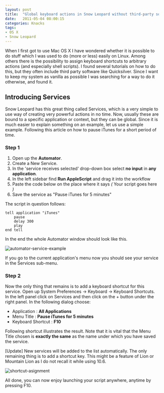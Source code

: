 ```yaml
---
layout: post
title:  "Global keyboard actions in Snow Leopard without third-party software"
date:   2011-05-04 08:00:15
categories: Knacks
tags:
- OS X
- Snow Leopard
---
```


When I first got to use Mac OS X I have wondered whether it is possible to do
stuff which I was used to do (more or less) easily on Linux. Among others there
is the possibility to assign keyboard shortcuts to arbitrary actions (and
especially shell scripts). I found several tutorials on how to do this, but
they often include third party software like Quicksilver. Since I want to keep
my system as vanilla as possible I was searching for a way to do it otherwise,
and found it.

## Introducing Services

Snow Leopard has this great thing called Services, which is a very simple to
use way of creating very powerful actions in no time. Now, usually these are
bound to a specific application or context, but they can be global. Since it is
much easier to explain something on an example, let us use a simple example.
Following this article on how to pause iTunes for a short period of time.

### Step 1

1.  Open up the **Automator**.
2.  Create a New Service.
3.  In the 'service receives selected' drop-down box select **no input** in
    **any application**.
4.  In the left sidebar find **Run AppleScript** and drag it into the workflow
5.  Paste the code below on the place where it says *(* Your script goes here
    *)*
6.  Save the service as "Pause iTunes for 5 minutes"

The script in question follows:

```applescript
tell application "iTunes"
    pause
    delay 300
    play
end tell
```

In the end the whole Automator window should look like this.

![automator-service-example]

[automator-service-example]: /images/global-mac-shortcuts/Automator-service-example.png "Automator service example"

If you go to the current application's menu now you should see your service in
the Services sub-menu.

### Step 2

Now the only thing that remains is to add a keyboard shortcut for this service.
Open up System Preferences → Keyboard → Keyboard Shortcuts. In the left panel
click on Services and then click on the + button under the right panel. In the
following dialog choose:

*   Application : **All Applications**
*   Menu Title : **Pause iTunes for 5 minutes**
*   Keyboard Shortcut : **F10**

Following shortcut illustrates the result. Note that it is vital that the Menu
Title chosen is **exactly the same** as the name under which you have saved the
service.

[Update] New services will be added to the list automatically. The only
remaining thing is to add a shortcut key. This might be a feature of Lion or
Mountain Lion as I do not recall it while using 10.6.

![shortcut-asignment]

[shortcut-asignment]: /images/global-mac-shortcuts/Automator-service-example.png "Snow Leopard keyboard shortcut assignment"

All done, you can now enjoy launching your script anywhere, anytime by pressing
F10.
